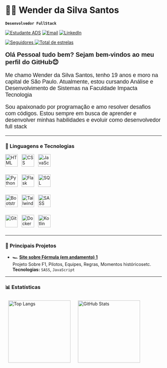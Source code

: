 <p align="left">
  <h1 align="left">👨‍💻 Wender da Silva Santos</h1>
</p>

**`Desenvolvedor FullStack`**

[![Estudante ADS](https://img.shields.io/badge/Estudante-ADS-0f172a?style=for-the-badge&logo=bookstack&logoColor=00eaff)]()
[![Email](https://img.shields.io/badge/E--mail-wenderman74@gmail.com-1e293b?style=for-the-badge&logo=gmail&logoColor=10b981)](mailto:wenderman74@gmail.com)
[![LinkedIn](https://img.shields.io/badge/LinkedIn-Perfil-0a66c2?style=for-the-badge&logo=linkedin&logoColor=white)](https://www.linkedin.com/in/wender-da-silva-santos/)

<p align="left">
    <a href="https://github.com/Wender1903?tab=followers">
        <img 
            alt="Seguidores" 
            title="Me siga no GitHub" 
            src="https://custom-icon-badges.demolab.com/github/followers/Wender1903?color=236ad3&labelColor=1155ba&style=for-the-badge&logo=github&label=Seguidores&logoColor=white"
        />
    </a>
    <a href="https://github.com/Wender1903?tab=repositories&sort=stargazers">
        <img 
            alt="Total de estrelas" 
            title="Total de estrelas GitHub" 
            src="https://custom-icon-badges.demolab.com/github/stars/Wender1903?color=55960c&style=for-the-badge&labelColor=488207&logo=star&label=estrelas"
        />
    </a>
</p>

<p style="font-family: Arial, sans-serif; font-size: 20px; font-weight: bold;">
  Olá Pessoal tudo bem? Sejam bem-vindos ao meu perfil do GitHub😊
</p>

<p style="font-family: Arial, sans-serif; font-size: 18px; font-weight: normal;">
  Me chamo Wender da Silva Santos, tenho 19 anos e moro na capital de São Paulo. Atualmente, estou cursando Análise e Desenvolvimento de Sistemas na Faculdade Impacta Tecnologia
</p>

<p style="font-family: Arial, sans-serif; font-size: 18px; font-weight: normal;">
  Sou apaixonado por programação e amo resolver desafios com códigos. Estou sempre em busca de aprender e desenvolver minhas habilidades e evoluir como desenvolvedor full stack
</p>

---

### 🤖 Linguagens e Tecnologias
<img 
    align="left" 
    alt="HTML"
    title="HTML" 
    width="40px" 
    style="padding-right: 10px;" 
    src="https://cdn.jsdelivr.net/gh/devicons/devicon@latest/icons/html5/html5-original.svg" 
/>
<img 
    align="left" 
    alt="CSS" 
    title="CSS"
    width="40px" 
    style="padding-right: 10px;" 
    src="https://cdn.jsdelivr.net/gh/devicons/devicon@latest/icons/css3/css3-original.svg" 
/>
<img 
    align="left" 
    alt="JavaScript" 
    title="JavaScript"
    width="40px" 
    style="padding-right: 10px;" 
    src="https://cdn.jsdelivr.net/gh/devicons/devicon@latest/icons/javascript/javascript-original.svg" 
/>

<br>
<br> 
<br>

<img 
    align="left" 
    alt="Python" 
    title="Python"
    width="40px" 
    style="padding-right: 10px;" 
    src="https://cdn.jsdelivr.net/gh/devicons/devicon@latest/icons/python/python-original.svg" 
/>
<img 
    align="left" 
    alt="Flask" 
    title="Flask"
    width="40px" 
    style="padding-right: 10px;" 
    src="https://cdn.jsdelivr.net/gh/devicons/devicon@latest/icons/flask/flask-original.svg" 
/>
<img 
    align="left" 
    alt="SQL" 
    title="SQL"
    width="40px" 
    style="padding-right: 10px;" 
    src="https://cdn.jsdelivr.net/gh/devicons/devicon@latest/icons/mysql/mysql-original.svg" 
/>

<br>
<br>
<br>

<img 
    align="left" 
    alt="Bootstrap"
    title="Bootstrap" 
    width="40px" 
    style="padding-right: 10px;" 
    src="https://cdn.jsdelivr.net/gh/devicons/devicon@latest/icons/bootstrap/bootstrap-original.svg" 
/>
<img 
    align="left" 
    alt="Tailwind" 
    title="Tailwind"
    width="40px" 
    style="padding-right: 10px;" 
    src="https://cdn.jsdelivr.net/gh/devicons/devicon@latest/icons/tailwindcss/tailwindcss-original.svg" 
/>
<img 
    align="left" 
    alt="SASS" 
    title="SASS"
    width="40px" 
    style="padding-right: 10px;" 
    src="https://cdn.jsdelivr.net/gh/devicons/devicon@latest/icons/sass/sass-original.svg" 
/>

<br>
<br>
<br>

<img 
    align="left" 
    alt="Git" 
    title="Git"
    width="40px" 
    style="padding-right: 10px;" 
    src="https://cdn.jsdelivr.net/gh/devicons/devicon@latest/icons/git/git-original.svg"
/>
<img 
    align="left" 
    alt="Docker" 
    title="Docker"
    width="40px" 
    style="padding-right: 10px;" 
    src="https://cdn.jsdelivr.net/gh/devicons/devicon@latest/icons/docker/docker-original.svg" 
/>
<img 
    align="left" 
    alt="Kotlin" 
    title="Kotlin"
    width="40px" 
    style="padding-right: 10px;" 
    src="https://cdn.jsdelivr.net/gh/devicons/devicon@latest/icons/kotlin/kotlin-original.svg" 
/>
<br/>
<br/>
<br/>

---

### 🚀 Principais Projetos

- 🏎️ **[Site sobre Fórmula (em andamento) 1](https://rednew-f1.vercel.app/)**  
  Projeto Sobre F1, Pilotos, Equipes, Regras, Momentos históricosetc.  
  **Tecnologias:** `SASS`, `JavaScript`

---

### 📊 Estatísticas

<div align="left">
  <img 
    alt="Top Langs" 
    height="200" 
    style="padding: 10px;" 
    src="https://github-readme-stats.vercel.app/api/top-langs/?username=Wender1903&theme=tokyonight&layout=compact&custom_title=Tecnologias&langs_count=9" 
  />
  <img 
    alt="GitHub Stats" 
    height="200" 
    style="padding: 10px;" 
    src="https://github-readme-stats.vercel.app/api?username=Wender1903&show_icons=true&theme=tokyonight&include_all_commits=true&locale=pt-br" 
  />
</div>